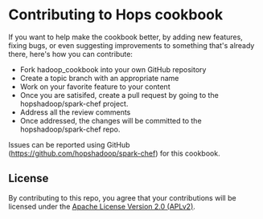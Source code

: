 # Contributing to Hops cookbook

If you want to help make the cookbook better, by adding new features, fixing bugs, or even suggesting improvements to something that's already there, here's how you can contribute:

 * Fork hadoop_cookbook into your own GitHub repository
 * Create a topic branch with an appropriate name
 * Work on your favorite feature to your content
 * Once you are satisifed, create a pull request by going to the hopshadoop/spark-chef project.
 * Address all the review comments
 * Once addressed, the changes will be committed to the hopshadoop/spark-chef repo.

Issues can be reported using GitHub (https://github.com/hopshadoop/spark-chef) for this cookbook.

## License

By contributing to this repo, you agree that your contributions will be licensed under the [Apache License Version 2.0 (APLv2)](LICENSE).
